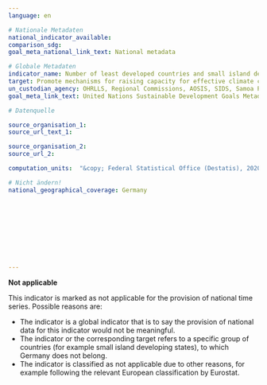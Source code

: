 ```yaml
---
language: en

# Nationale Metadaten
national_indicator_available:
comparison_sdg:
goal_meta_national_link_text: National metadata

# Globale Metadaten
indicator_name: Number of least developed countries and small island developing States that are receiving specialized support, and amount of support, including finance, technology and capacity-building, for mechanisms for raising capacities for effective climate change-related planning and management, including focusing on women, youth and local and marginalized communities
target: Promote mechanisms for raising capacity for effective climate change-related planning and management in least developed countries and small island developing States, including focusing on women, youth and local and marginalized communities
un_custodian_agency: OHRLLS, Regional Commissions, AOSIS, SIDS, Samoa Pathway
goal_meta_link_text: United Nations Sustainable Development Goals Metadata

# Datenquelle

source_organisation_1:
source_url_text_1:

source_organisation_2:
source_url_2:

computation_units:  "&copy; Federal Statistical Office (Destatis), 2020"

# Nicht ändern!
national_geographical_coverage: Germany










---
```

**Not applicable**

This indicator is marked as not applicable for the provision of national time series. Possible reasons are:
-	The indicator is a global indicator that is to say the provision of national data for this indicator would not be meaningful.
-	The indicator or the corresponding target refers to a specific group of countries (for example small island developing states), to which Germany does not belong.
-	The indicator is classified as not applicable due to other reasons, for example following the relevant European classification by Eurostat.

